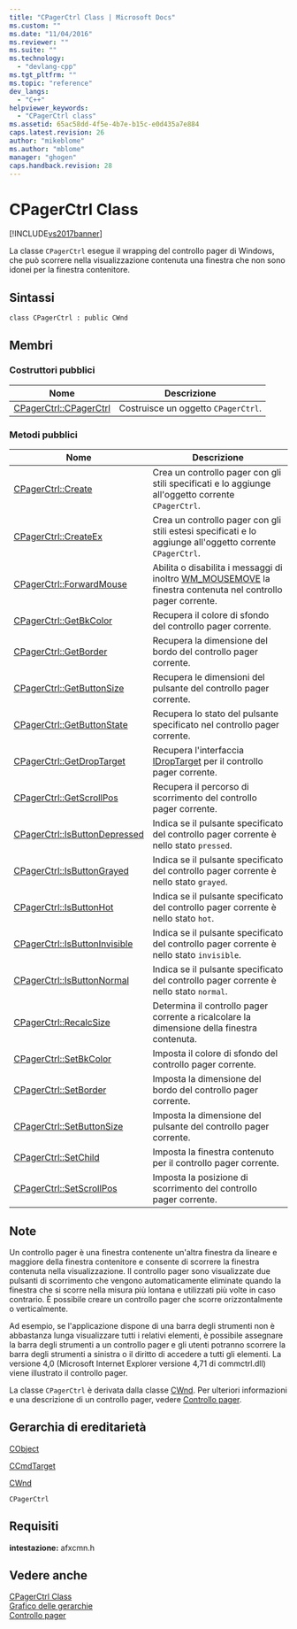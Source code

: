 ```yaml
---
title: "CPagerCtrl Class | Microsoft Docs"
ms.custom: ""
ms.date: "11/04/2016"
ms.reviewer: ""
ms.suite: ""
ms.technology: 
  - "devlang-cpp"
ms.tgt_pltfrm: ""
ms.topic: "reference"
dev_langs: 
  - "C++"
helpviewer_keywords: 
  - "CPagerCtrl class"
ms.assetid: 65ac58dd-4f5e-4b7e-b15c-e0d435a7e884
caps.latest.revision: 26
author: "mikeblome"
ms.author: "mblome"
manager: "ghogen"
caps.handback.revision: 28
---
```

# CPagerCtrl Class
[!INCLUDE[vs2017banner](../../assembler/inline/includes/vs2017banner.md)]

La classe `CPagerCtrl` esegue il wrapping del controllo pager di Windows, che può scorrere nella visualizzazione contenuta una finestra che non sono idonei per la finestra contenitore.  
  
## Sintassi  
  
```  
class CPagerCtrl : public CWnd  
```  
  
## Membri  
  
### Costruttori pubblici  
  
|Nome|Descrizione|  
|----------|-----------------|  
|[CPagerCtrl::CPagerCtrl](../Topic/CPagerCtrl::CPagerCtrl.md)|Costruisce un oggetto `CPagerCtrl`.|  
  
### Metodi pubblici  
  
|Nome|Descrizione|  
|----------|-----------------|  
|[CPagerCtrl::Create](../Topic/CPagerCtrl::Create.md)|Crea un controllo pager con gli stili specificati e lo aggiunge all'oggetto corrente `CPagerCtrl`.|  
|[CPagerCtrl::CreateEx](../Topic/CPagerCtrl::CreateEx.md)|Crea un controllo pager con gli stili estesi specificati e lo aggiunge all'oggetto corrente `CPagerCtrl`.|  
|[CPagerCtrl::ForwardMouse](../Topic/CPagerCtrl::ForwardMouse.md)|Abilita o disabilita i messaggi di inoltro [WM\_MOUSEMOVE](http://msdn.microsoft.com/library/windows/desktop/ms645616) la finestra contenuta nel controllo pager corrente.|  
|[CPagerCtrl::GetBkColor](../Topic/CPagerCtrl::GetBkColor.md)|Recupera il colore di sfondo del controllo pager corrente.|  
|[CPagerCtrl::GetBorder](../Topic/CPagerCtrl::GetBorder.md)|Recupera la dimensione del bordo del controllo pager corrente.|  
|[CPagerCtrl::GetButtonSize](../Topic/CPagerCtrl::GetButtonSize.md)|Recupera le dimensioni del pulsante del controllo pager corrente.|  
|[CPagerCtrl::GetButtonState](../Topic/CPagerCtrl::GetButtonState.md)|Recupera lo stato del pulsante specificato nel controllo pager corrente.|  
|[CPagerCtrl::GetDropTarget](../Topic/CPagerCtrl::GetDropTarget.md)|Recupera l'interfaccia [IDropTarget](http://msdn.microsoft.com/library/windows/desktop/ms679679) per il controllo pager corrente.|  
|[CPagerCtrl::GetScrollPos](../Topic/CPagerCtrl::GetScrollPos.md)|Recupera il percorso di scorrimento del controllo pager corrente.|  
|[CPagerCtrl::IsButtonDepressed](../Topic/CPagerCtrl::IsButtonDepressed.md)|Indica se il pulsante specificato del controllo pager corrente è nello stato `pressed`.|  
|[CPagerCtrl::IsButtonGrayed](../Topic/CPagerCtrl::IsButtonGrayed.md)|Indica se il pulsante specificato del controllo pager corrente è nello stato `grayed`.|  
|[CPagerCtrl::IsButtonHot](../Topic/CPagerCtrl::IsButtonHot.md)|Indica se il pulsante specificato del controllo pager corrente è nello stato `hot`.|  
|[CPagerCtrl::IsButtonInvisible](../Topic/CPagerCtrl::IsButtonInvisible.md)|Indica se il pulsante specificato del controllo pager corrente è nello stato `invisible`.|  
|[CPagerCtrl::IsButtonNormal](../Topic/CPagerCtrl::IsButtonNormal.md)|Indica se il pulsante specificato del controllo pager corrente è nello stato `normal`.|  
|[CPagerCtrl::RecalcSize](../Topic/CPagerCtrl::RecalcSize.md)|Determina il controllo pager corrente a ricalcolare la dimensione della finestra contenuta.|  
|[CPagerCtrl::SetBkColor](../Topic/CPagerCtrl::SetBkColor.md)|Imposta il colore di sfondo del controllo pager corrente.|  
|[CPagerCtrl::SetBorder](../Topic/CPagerCtrl::SetBorder.md)|Imposta la dimensione del bordo del controllo pager corrente.|  
|[CPagerCtrl::SetButtonSize](../Topic/CPagerCtrl::SetButtonSize.md)|Imposta la dimensione del pulsante del controllo pager corrente.|  
|[CPagerCtrl::SetChild](../Topic/CPagerCtrl::SetChild.md)|Imposta la finestra contenuto per il controllo pager corrente.|  
|[CPagerCtrl::SetScrollPos](../Topic/CPagerCtrl::SetScrollPos.md)|Imposta la posizione di scorrimento del controllo pager corrente.|  
  
## Note  
 Un controllo pager è una finestra contenente un'altra finestra da lineare e maggiore della finestra contenitore e consente di scorrere la finestra contenuta nella visualizzazione.  Il controllo pager sono visualizzate due pulsanti di scorrimento che vengono automaticamente eliminate quando la finestra che si scorre nella misura più lontana e utilizzati più volte in caso contrario.  È possibile creare un controllo pager che scorre orizzontalmente o verticalmente.  
  
 Ad esempio, se l'applicazione dispone di una barra degli strumenti non è abbastanza lunga visualizzare tutti i relativi elementi, è possibile assegnare la barra degli strumenti a un controllo pager e gli utenti potranno scorrere la barra degli strumenti a sinistra o il diritto di accedere a tutti gli elementi.  La versione 4,0 \(Microsoft Internet Explorer versione 4,71 di commctrl.dll\) viene illustrato il controllo pager.  
  
 La classe `CPagerCtrl` è derivata dalla classe [CWnd](../../mfc/reference/cwnd-class.md).  Per ulteriori informazioni e una descrizione di un controllo pager, vedere [Controllo pager](http://msdn.microsoft.com/library/windows/desktop/bb760855).  
  
## Gerarchia di ereditarietà  
 [CObject](../../mfc/reference/cobject-class.md)  
  
 [CCmdTarget](../../mfc/reference/ccmdtarget-class.md)  
  
 [CWnd](../../mfc/reference/cwnd-class.md)  
  
 `CPagerCtrl`  
  
## Requisiti  
 **intestazione:** afxcmn.h  
  
## Vedere anche  
 [CPagerCtrl Class](../../mfc/reference/cpagerctrl-class.md)   
 [Grafico delle gerarchie](../../mfc/hierarchy-chart.md)   
 [Controllo pager](http://msdn.microsoft.com/library/windows/desktop/bb760855)